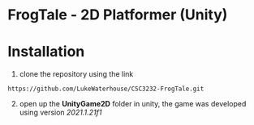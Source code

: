 # FrogTale - 2D Platformer (Unity)

# Installation

1. clone the repository using the link 

```
https://github.com/LukeWaterhouse/CSC3232-FrogTale.git

````

2. open up the **UnityGame2D** folder in unity, the game was developed using version *2021.1.21f1*

